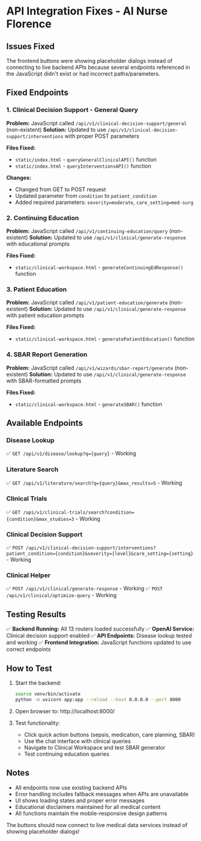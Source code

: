 # API Integration Fixes - AI Nurse Florence

## Issues Fixed

The frontend buttons were showing placeholder dialogs instead of connecting to live backend APIs because several endpoints referenced in the JavaScript didn't exist or had incorrect paths/parameters.

## Fixed Endpoints

### 1. Clinical Decision Support - General Query
**Problem:** JavaScript called `/api/v1/clinical-decision-support/general` (non-existent)
**Solution:** Updated to use `/api/v1/clinical-decision-support/interventions` with proper POST parameters

**Files Fixed:**
- `static/index.html` - `queryGeneralClinicalAPI()` function
- `static/index.html` - `queryInterventionsAPI()` function

**Changes:**
- Changed from GET to POST request
- Updated parameter from `condition` to `patient_condition`
- Added required parameters: `severity=moderate`, `care_setting=med-surg`

### 2. Continuing Education
**Problem:** JavaScript called `/api/v1/continuing-education/query` (non-existent)
**Solution:** Updated to use `/api/v1/clinical/generate-response` with educational prompts

**Files Fixed:**
- `static/clinical-workspace.html` - `generateContinuingEdResponse()` function

### 3. Patient Education
**Problem:** JavaScript called `/api/v1/patient-education/generate` (non-existent)
**Solution:** Updated to use `/api/v1/clinical/generate-response` with patient education prompts

**Files Fixed:**
- `static/clinical-workspace.html` - `generatePatientEducation()` function

### 4. SBAR Report Generation
**Problem:** JavaScript called `/api/v1/wizards/sbar-report/generate` (non-existent)
**Solution:** Updated to use `/api/v1/clinical/generate-response` with SBAR-formatted prompts

**Files Fixed:**
- `static/clinical-workspace.html` - `generateSBAR()` function

## Available Endpoints

### Disease Lookup
✅ `GET /api/v1/disease/lookup?q={query}` - Working

### Literature Search
✅ `GET /api/v1/literature/search?q={query}&max_results=5` - Working

### Clinical Trials
✅ `GET /api/v1/clinical-trials/search?condition={condition}&max_studies=3` - Working

### Clinical Decision Support
✅ `POST /api/v1/clinical-decision-support/interventions?patient_condition={condition}&severity={level}&care_setting={setting}` - Working

### Clinical Helper
✅ `POST /api/v1/clinical/generate-response` - Working
✅ `POST /api/v1/clinical/optimize-query` - Working

## Testing Results

✅ **Backend Running:** All 13 routers loaded successfully
✅ **OpenAI Service:** Clinical decision support enabled
✅ **API Endpoints:** Disease lookup tested and working
✅ **Frontend Integration:** JavaScript functions updated to use correct endpoints

## How to Test

1. Start the backend:
   ```bash
   source venv/bin/activate
   python -m uvicorn app:app --reload --host 0.0.0.0 --port 8000
   ```

2. Open browser to: http://localhost:8000/

3. Test functionality:
   - Click quick action buttons (sepsis, medication, care planning, SBAR)
   - Use the chat interface with clinical queries
   - Navigate to Clinical Workspace and test SBAR generator
   - Test continuing education queries

## Notes

- All endpoints now use existing backend APIs
- Error handling includes fallback messages when APIs are unavailable
- UI shows loading states and proper error messages
- Educational disclaimers maintained for all medical content
- All functions maintain the mobile-responsive design patterns

The buttons should now connect to live medical data services instead of showing placeholder dialogs!

